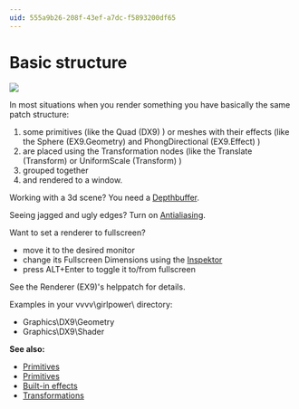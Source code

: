 ```yaml
---
uid: 555a9b26-208f-43ef-a7dc-f5893200df65
---
```


# Basic structure


![](~/img/Basics2.png "")   



In most situations when you render something you have basically the same patch structure:  

1. some primitives (like the <span class="node">Quad (DX9)</span> ) or meshes with their effects (like the <span class="node">Sphere (EX9.Geometry)</span> and <span class="node">PhongDirectional (EX9.Effect)</span> ) 
1. are placed using the Transformation nodes (like the <span class="node">Translate (Transform)</span> or <span class="node">UniformScale (Transform)</span> ) 
1. grouped together 
1. and rendered to a window.

Working with a 3d scene? You need a [Depthbuffer](xref:59a77510-fda1-499a-9686-461a2ab446c9).  

Seeing jagged and ugly edges? Turn on [Antialiasing](xref:6d879681-cfa1-4021-a138-e824327b1a8a).  

Want to set a renderer to fullscreen?  
* move it to the desired monitor  
* change its <span class="pin">Fullscreen Dimensions</span> using the [Inspektor](xref:9666611a-6f15-4b33-8300-69f56d9ec7d4)  
* press ALT+Enter to toggle it to/from fullscreen  

See the Renderer (EX9)'s helppatch for details.  

Examples in your vvvv\girlpower\ directory:  
* Graphics\DX9\Geometry  
* Graphics\DX9\Shader  

**See also:**  
* [Primitives](xref:3c360048-ceb5-4e96-86d6-5e8ef7ff43e9)  
* [Primitives](xref:3c360048-ceb5-4e96-86d6-5e8ef7ff43e9)  
* [Built-in effects](xref:4ae45235-b247-4d0d-8c5b-9d0688f99b3f#built-in-effects)  
* [Transformations](xref:733b862c-97e1-4309-a023-3af1ede604e5)  




